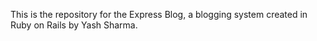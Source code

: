 This is the repository for the Express Blog, a blogging system created in Ruby on Rails by Yash Sharma.
